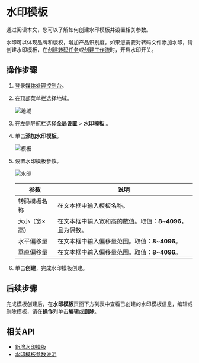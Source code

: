 # 水印模板

通过阅读本文，您可以了解如何创建水印模板并设置相关参数。

水印可以体现品牌和版权，增加产品识别度。如果您需要对转码文件添加水印，请创建水印模板，在[创建转码任务](/cn.zh-CN/控制台指南/任务管理.md)或[创建工作流](/cn.zh-CN/控制台指南/工作流管理/创建工作流.md)时，开启水印开关。

## 操作步骤

1.  登录[媒体处理控制台](https://mps.console.aliyun.com/overview)。

2.  在顶部菜单栏选择地域。

    ![地域](https://static-aliyun-doc.oss-accelerate.aliyuncs.com/assets/img/zh-CN/7340183161/p242178.png)

3.  在左侧导航栏选择**全局设置** \> **水印模板** 。
4.  单击**添加水印模板**。

    ![模板](https://static-aliyun-doc.oss-accelerate.aliyuncs.com/assets/img/zh-CN/9615394161/p246208.png)

5.  设置水印模板参数。

    ![水印](https://static-aliyun-doc.oss-accelerate.aliyuncs.com/assets/img/zh-CN/4262394161/p243121.png)

    |参数|说明|
    |--|--|
    |转码模板名称|在文本框中输入模板名称。|
    |大小（宽×高）|在文本框中输入宽和高的数值。取值：**8**~**4096**，且为偶数。 |
    |水平偏移量|在文本框中输入偏移量范围。取值：**8**~**4096**。 |
    |垂直偏移量|在文本框中输入偏移量范围。取值：**8**~**4096**。 |

6.  单击**创建**，完成水印模板创建。

## 后续步骤

完成模板创建后，在**水印模板**页面下方列表中查看已创建的水印模板信息，编辑或删除模板，请在**操作**列单击**编辑**或**删除**。

## 相关API

-   [新增水印模版]()
-   [水印模板参数说明](/cn.zh-CN/API参考/附录/参数详情.md)

